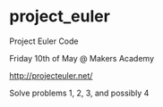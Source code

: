 project_euler
=============

Project Euler Code

Friday 10th of May @ Makers Academy

http://projecteuler.net/

Solve problems 1, 2, 3, and possibly 4
